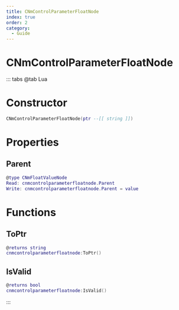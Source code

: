 ```yaml
---
title: CNmControlParameterFloatNode
index: true
order: 2
category:
  - Guide
---
```


# CNmControlParameterFloatNode

::: tabs
@tab Lua
# Constructor
```lua
CNmControlParameterFloatNode(ptr --[[ string ]])
```
# Properties
## Parent 
```lua
@type CNmFloatValueNode
Read: cnmcontrolparameterfloatnode.Parent
Write: cnmcontrolparameterfloatnode.Parent = value
```
# Functions
## ToPtr
```lua
@returns string
cnmcontrolparameterfloatnode:ToPtr()
```
## IsValid
```lua
@returns bool
cnmcontrolparameterfloatnode:IsValid()
```

:::